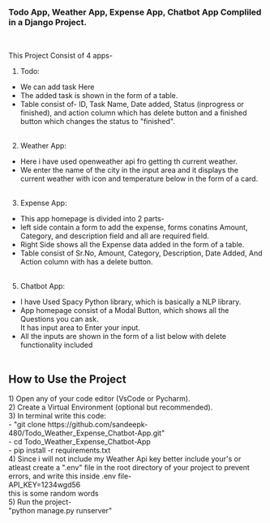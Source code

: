 <h3>Todo App, Weather App, Expense App, Chatbot App Compliled in a Django Project.</h3><br>

This Project Consist of 4 apps-<br>
1) Todo:<br>
- We can add task Here<br>
- The added task is shown in the form of a table.<br>
- Table consist of- ID, Task Name, Date added, Status (inprogress or finished), and action column which has delete button and a finished button which changes the status to "finished".<br><br>

2) Weather App:<br>
- Here i have used openweather api fro getting th current weather.<br>
- We enter the name of the city in the input area and it displays the  current weather with icon and temperature below in the form of a card.<br><br>

3) Expense App: <br>
- This app homepage is divided into 2 parts-<br>
- left side contain a form to add the expense, forms conatins Amount, Category, and description field and all are required field.<br>
- Right Side shows all the Expense data added in the form of a table.
- Table consist of Sr.No, Amount, Category, Description, Date Added, And Action column with has a delete button.<br><br>

5) Chatbot App:<br>
- I have Used Spacy Python library, which is basically a NLP library.<br>
- App homepage consist of a Modal Button, which shows all the Questions you can ask.<br>
It has input area to Enter your input.
- All the inputs are shown in the form of a list below with delete functionality included<br><br>

<h2> How to Use the Project</h2>
1) Open any of your code editor (VsCode or Pycharm).<br>
2) Create a Virtual Environment (optional but recommended).<br>
3) In terminal write this code:<br>
- "git clone https://github.com/sandeepk-480/Todo_Weather_Expense_Chatbot-App.git" <br>
- cd Todo_Weather_Expense_Chatbot-App <br>
- pip install -r requirements.txt<br>
4) Since i will not include my Weather Api key better include your's or atleast create a ".env" file in the root directory of your project to prevent errors, and write this inside .env file-<br>
API_KEY=1234wgd56<br>
this is some random words<br>
5) Run the project-<br>
"python manage.py runserver"<br>
